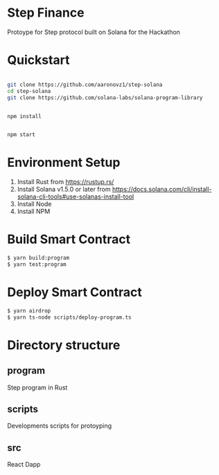 # Step Finance
Protoype for Step protocol built on Solana for the Hackathon

# Quickstart

```bash

git clone https://github.com/aaronovz1/step-solana
cd step-solana
git clone https://github.com/solana-labs/solana-program-library

```

```bash

npm install

```

```bash

npm start

```

# Environment Setup
1. Install Rust from https://rustup.rs/
2. Install Solana v1.5.0 or later from https://docs.solana.com/cli/install-solana-cli-tools#use-solanas-install-tool
3. Install Node
4. Install NPM

# Build Smart Contract

```bash
$ yarn build:program
$ yarn test:program
```

# Deploy Smart Contract

```bash
$ yarn airdrop
$ yarn ts-node scripts/deploy-program.ts
```

# Directory structure

## program

Step program in Rust

## scripts

Developments scripts for protoyping

## src

React Dapp

